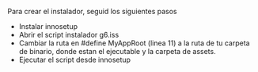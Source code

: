 Para crear el instalador, seguid los siguientes pasos

 - Instalar innosetup
 - Abrir el script instalador g6.iss
 - Cambiar la ruta en #define MyAppRoot (linea 11) a la ruta de tu carpeta de binario, donde estan el ejecutable y la carpeta de assets.
 - Ejecutar el script desde innosetup
 